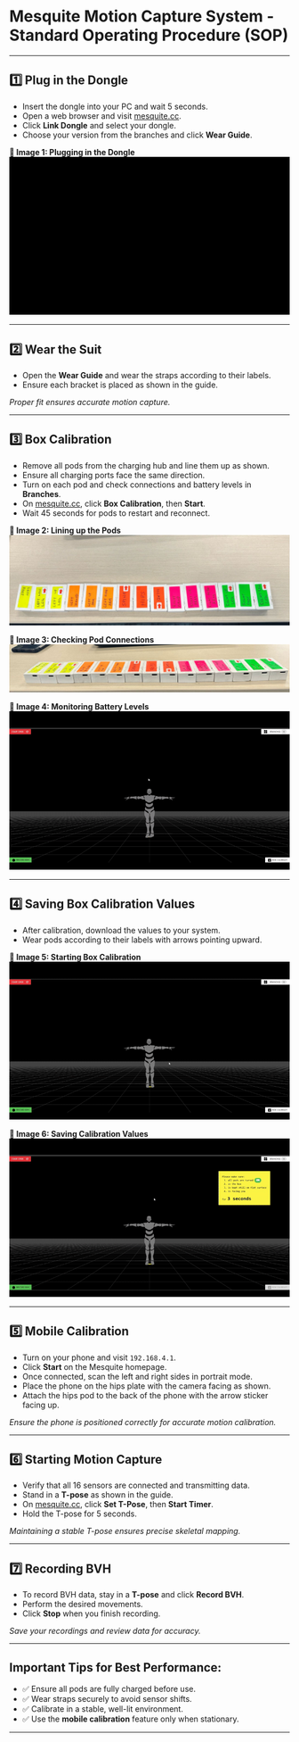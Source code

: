 #  Mesquite Motion Capture System - Standard Operating Procedure (SOP)

---

## 1️⃣ Plug in the Dongle 

- Insert the dongle into your PC and wait 5 seconds.
- Open a web browser and visit [mesquite.cc](http://mesquite.cc).
- Click **Link Dongle** and select your dongle.
- Choose your version from the branches and click **Wear Guide**.

**🔹 Image 1: Plugging in the Dongle**
![Step 1 Guide](https://raw.githubusercontent.com/Mesquite-Mocap/about.mesquite.cc/main/assets/images/step1gif.gif)

---

## 2️⃣ Wear the Suit 

- Open the **Wear Guide** and wear the straps according to their labels.
- Ensure each bracket is placed as shown in the guide.

*Proper fit ensures accurate motion capture.*

---

## 3️⃣ Box Calibration 

- Remove all pods from the charging hub and line them up as shown.
- Ensure all charging ports face the same direction.
- Turn on each pod and check connections and battery levels in **Branches**.
- On [mesquite.cc](http://mesquite.cc), click **Box Calibration**, then **Start**.
- Wait 45 seconds for pods to restart and reconnect.

**🔹 Image 2: Lining up the Pods**
![Step 3 Guide](https://raw.githubusercontent.com/Mesquite-Mocap/about.mesquite.cc/main/assets/images/step3_1.jpg)

**🔹 Image 3: Checking Pod Connections**
![Step 3 Guide](https://raw.githubusercontent.com/Mesquite-Mocap/about.mesquite.cc/main/assets/images/step3_2.jpg)

**🔹 Image 4: Monitoring Battery Levels**
![Step 3 Guide](https://raw.githubusercontent.com/Mesquite-Mocap/about.mesquite.cc/main/assets/images/step3_3.gif)

---

## 4️⃣ Saving Box Calibration Values 

- After calibration, download the values to your system.
- Wear pods according to their labels with arrows pointing upward.

**🔹 Image 5: Starting Box Calibration**
![Step 4 Guide](https://raw.githubusercontent.com/Mesquite-Mocap/about.mesquite.cc/main/assets/images/Boxcalibration.gif)

**🔹 Image 6: Saving Calibration Values**
![Step 4 Guide](https://raw.githubusercontent.com/Mesquite-Mocap/about.mesquite.cc/main/assets/images/boxcalibrationsave.gif)

---

## 5️⃣ Mobile Calibration 

- Turn on your phone and visit `192.168.4.1`.
- Click **Start** on the Mesquite homepage.
- Once connected, scan the left and right sides in portrait mode.
- Place the phone on the hips plate with the camera facing as shown.
- Attach the hips pod to the back of the phone with the arrow sticker facing up.

*Ensure the phone is positioned correctly for accurate motion calibration.*

---

## 6️⃣ Starting Motion Capture 

- Verify that all 16 sensors are connected and transmitting data.
- Stand in a **T-pose** as shown in the guide.
- On [mesquite.cc](http://mesquite.cc), click **Set T-Pose**, then **Start Timer**.
- Hold the T-pose for 5 seconds.

*Maintaining a stable T-pose ensures precise skeletal mapping.*

---

## 7️⃣ Recording BVH 

- To record BVH data, stay in a **T-pose** and click **Record BVH**.
- Perform the desired movements.
- Click **Stop** when you finish recording.

*Save your recordings and review data for accuracy.*

---

##  **Important Tips for Best Performance:**

- ✅ Ensure all pods are fully charged before use.  
- ✅ Wear straps securely to avoid sensor shifts.  
- ✅ Calibrate in a stable, well-lit environment.  
- ✅ Use the **mobile calibration** feature only when stationary.  

---


